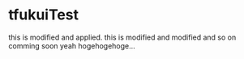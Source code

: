 # tfukuiTest
this is modified and applied.
this is modified and modified
and so on comming soon yeah hogehogehoge...
